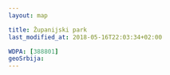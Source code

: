```yaml
---
layout: map

title: Županijski park
last_modified_at: 2018-05-16T22:03:34+02:00

WDPA: [388801]
geoSrbija:
---
```

